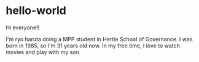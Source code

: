 # hello-world

Hi everyone!!

I'm ryo haruta doing a MPP student in Hertie School of Governance.
I was born in 1985, so I'm 31 years old now.
In my free time, I love to watch movies and play with my son.
